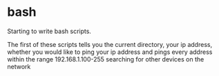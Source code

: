 # bash
Starting to write bash scripts.

The first of these scripts tells you the current directory, your ip address, whether you would like to ping your ip address
and pings every address within the range 192.168.1.100-255 searching for other devices on the network


